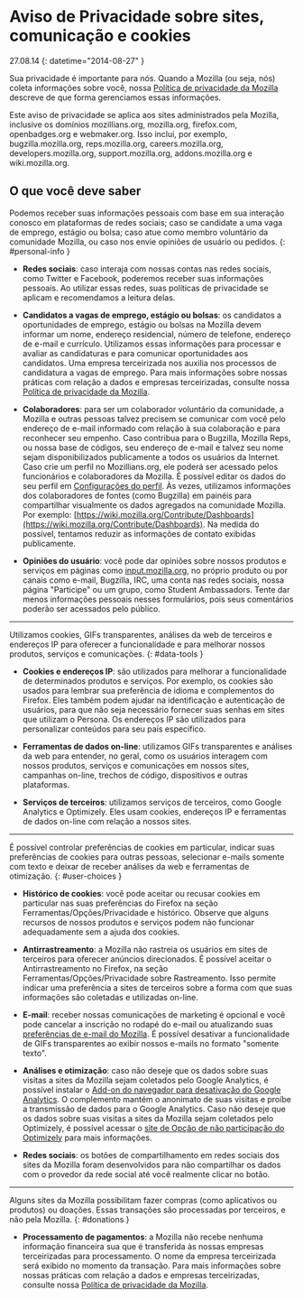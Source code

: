 # Aviso de Privacidade sobre sites, comunicação e cookies

27.08.14
{: datetime="2014-08-27" }

Sua privacidade é importante para nós. Quando a Mozilla (ou seja, nós) coleta informações sobre você, nossa [Política de privacidade da Mozilla](http://www.mozilla.org/en-US/privacy/) descreve de que forma gerenciamos essas informações.

Este aviso de privacidade se aplica aos sites administrados pela Mozilla, inclusive os domínios mozillians.org, mozilla.org, firefox.com, openbadges.org e webmaker.org. Isso inclui, por exemplo, bugzilla.mozilla.org, reps.mozilla.org, careers.mozilla.org, developers.mozilla.org, support.mozilla.org, addons.mozilla.org e wiki.mozilla.org.

## O que você deve saber

Podemos receber suas informações pessoais com base em sua interação conosco em plataformas de redes sociais; caso se candidate a uma vaga de emprego, estágio ou bolsa; caso atue como membro voluntário da comunidade Mozilla, ou caso nos envie opiniões de usuário ou pedidos. 
{: #personal-info }

* **Redes sociais**: caso interaja com nossas contas nas redes sociais, como Twitter e Facebook, poderemos receber suas informações pessoais. Ao utilizar essas redes, suas políticas de privacidade se aplicam e recomendamos a leitura delas.  

* **Candidatos a vagas de emprego, estágio ou bolsas**: os candidatos a oportunidades de emprego, estágio ou bolsas na Mozilla devem informar um nome, endereço residencial, número de telefone, endereço de e-mail e currículo. Utilizamos essas informações para processar e avaliar as candidaturas e para comunicar oportunidades aos candidatos. Uma empresa terceirizada nos auxilia nos processos de candidatura a vagas de emprego. Para mais informações sobre nossas práticas com relação a dados e empresas terceirizadas, consulte nossa [Política de privacidade da Mozilla](http://www.mozilla.org/en-US/privacy/).

* **Colaboradores**: para ser um colaborador voluntário da comunidade, a Mozilla e outras pessoas talvez precisem se comunicar com você pelo endereço de e-mail informado com relação à sua colaboração e para reconhecer seu empenho. Caso contribua para o Bugzilla, Mozilla Reps, ou nossa base de códigos, seu endereço de e-mail e talvez seu nome sejam disponibilizados publicamente a todos os usuários da Internet. Caso crie um perfil no Mozillians.org, ele poderá ser acessado pelos funcionários e colaboradores da Mozilla. É possível editar os dados do seu perfil em [Configurações do perfil](https://mozillians.org/user/edit). Às vezes, utilizamos informações dos colaboradores de fontes (como Bugzilla) em painéis para compartilhar visualmente os dados agregados na comunidade Mozilla. Por exemplo: [https://wiki.mozilla.org/Contribute/Dashboards](https://wiki.mozilla.org/Contribute/Dashboards). Na medida do possível, tentamos reduzir as informações de contato exibidas publicamente.

* **Opiniões do usuário**:  você pode dar opiniões sobre nossos produtos e serviços em páginas como [input.mozilla.org](https://input.mozilla.org/), no próprio produto ou por canais como e-mail, Bugzilla, IRC, uma conta nas redes sociais, nossa página "Participe" ou um grupo, como Student Ambassadors. Tente dar menos informações pessoais nesses formulários, pois seus comentários poderão ser acessados pelo público.

---------------------------------------

Utilizamos cookies, GIFs transparentes, análises da web de terceiros e endereços IP para oferecer a funcionalidade e para melhorar nossos produtos, serviços e comunicações. 
{: #data-tools }

* **Cookies e endereços IP**: são utilizados para melhorar a funcionalidade de determinados produtos e serviços. Por exemplo, os cookies são usados para lembrar sua preferência de idioma e complementos do Firefox. Eles também podem ajudar na identificação e autenticação de usuários, para que não seja necessário fornecer suas senhas em sites que utilizam o Persona.  Os endereços IP são utilizados para personalizar conteúdos para seu país específico.

* **Ferramentas de dados on-line**: utilizamos GIFs transparentes e análises da web para entender, no geral, como os usuários interagem com nossos produtos, serviços e comunicações em nossos sites, campanhas on-line, trechos de código, dispositivos e outras plataformas. 

* **Serviços de terceiros**: utilizamos serviços de terceiros, como Google Analytics e Optimizely.  Eles usam cookies, endereços IP e ferramentas de dados on-line com relação a nossos sites.  

---------------------------------------

É possível controlar preferências de cookies em particular, indicar suas preferências de cookies para outras pessoas, selecionar e-mails somente com texto e deixar de receber análises da web e ferramentas de otimização. 
{: #user-choices }

* **Histórico de cookies**: você pode aceitar ou recusar cookies em particular nas suas preferências do Firefox na seção Ferramentas/Opções/Privacidade e histórico. Observe que alguns recursos de nossos produtos e serviços podem não funcionar adequadamente sem a ajuda dos cookies.

* **Antirrastreamento**: a Mozilla não rastreia os usuários em sites de terceiros para oferecer anúncios direcionados.  É possível aceitar o Antirrastreamento no Firefox, na seção Ferramentas/Opções/Privacidade sobre Rastreamento. Isso permite indicar uma preferência a sites de terceiros sobre a forma com que suas informações são coletadas e utilizadas on-line.  

* **E-mail**: receber nossas comunicações de marketing é opcional e você pode cancelar a inscrição no rodapé do e-mail ou atualizando suas [preferências de e-mail do Mozilla](https://www.mozilla.org/en-US/newsletter/recovery/). É possível desativar a funcionalidade de GIFs transparentes ao exibir nossos e-mails no formato "somente texto".  

* **Análises e otimização**: caso não deseje que os dados sobre suas visitas a sites da Mozilla sejam coletados pelo Google Analytics, é possível instalar o [Add-on do navegador para desativação do Google Analytics](https://tools.google.com/dlpage/gaoptout). O complemento mantém o anonimato de suas visitas e proíbe a transmissão de dados para o Google Analytics.
Caso não deseje que os dados sobre suas visitas a sites da Mozilla sejam coletados pelo Optimizely, é possível acessar o [site de Opção de não participação do Optimizely](https://www.optimizely.com/opt_out) para mais informações. 

* **Redes sociais**: os botões de compartilhamento em redes sociais dos sites da Mozilla foram desenvolvidos para não compartilhar os dados com o provedor da rede social até você realmente clicar no botão.

---------------------------------------

Alguns sites da Mozilla possibilitam fazer compras (como aplicativos ou produtos) ou doações. Essas transações são processadas por terceiros, e não pela Mozilla. 
{: #donations }

* **Processamento de pagamentos**:   a Mozilla não recebe nenhuma informação financeira sua que é transferida às nossas empresas terceirizadas para processamento. O nome da empresa terceirizada será exibido no momento da transação.  Para mais informações sobre nossas práticas com relação a dados e empresas terceirizadas, consulte nossa [Política de privacidade da Mozilla](http://www.mozilla.org/en-US/privacy/).  
